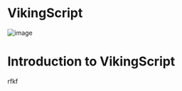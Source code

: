 # VikingScript
![image](https://user-images.githubusercontent.com/54605290/151875522-74089f75-41ec-438d-8b7b-d2b490e23311.png)

# Introduction to VikingScript

rfkf
